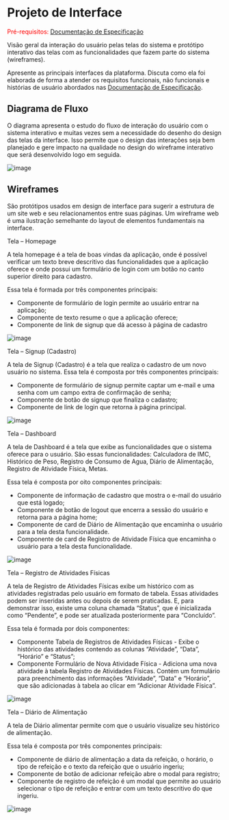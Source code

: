 
# Projeto de Interface

<span style="color:red">Pré-requisitos: <a href="2-Especificação do Projeto.md"> Documentação de Especificação</a></span>

Visão geral da interação do usuário pelas telas do sistema e protótipo interativo das telas com as funcionalidades que fazem parte do sistema (wireframes).

 Apresente as principais interfaces da plataforma. Discuta como ela foi elaborada de forma a atender os requisitos funcionais, não funcionais e histórias de usuário abordados nas <a href="2-Especificação do Projeto.md"> Documentação de Especificação</a>.

## Diagrama de Fluxo

O diagrama apresenta o estudo do fluxo de interação do usuário com o sistema interativo e  muitas vezes sem a necessidade do desenho do design das telas da interface. Isso permite que o design das interações seja bem planejado e gere impacto na qualidade no design do wireframe interativo que será desenvolvido logo em seguida.

 ![image]()

## Wireframes

São protótipos usados em design de interface para sugerir a estrutura de um site web e seu relacionamentos entre suas páginas. Um wireframe web é uma ilustração semelhante do layout de elementos fundamentais na interface.
 
 Tela – Homepage

A tela homepage é a tela de boas vindas da aplicação, onde é possível verificar um texto breve descritivo das funcionalidades que a aplicação oferece e onde possui um formulário de login com um botão no canto superior direito para cadastro.

Essa tela é formada por três componentes principais:

-	Componente de formulário de login permite ao usuário entrar na aplicação;
-	Componente de texto resume o que a aplicação oferece;
-	Componente de link de signup que dá acesso à página de cadastro

![image]()


Tela – Signup (Cadastro)

A tela de Signup (Cadastro) é a tela que realiza o cadastro de um novo usuário no sistema.
Essa tela é composta por três componentes principais:

-	Componente de formulário de signup permite captar um e-mail e uma senha com um campo extra de confirmação de senha;
-	Componente de botão de signup que finaliza o cadastro;
-	Componente de link de login que retorna à página principal.

![image]()


Tela – Dashboard

A tela de Dashboard é a tela que exibe as funcionalidades que o sistema oferece para o usuário. São essas funcionalidades: Calculadora de IMC, Histórico de Peso, Registro de Consumo de Agua, Diário de Alimentação, Registro de Atividade Física, Metas.

Essa tela é composta por oito componentes principais:

-	Componente de informação de cadastro que mostra o e-mail do usuário que está logado;
-	Componente de botão de logout que encerra a sessão do usuário e retorna para a página home;
-	Componente de card de Diário de Alimentação que encaminha o usuário para a tela desta funcionalidade.
-	Componente de card de Registro de Atividade Física que encaminha o usuário para a tela desta funcionalidade.

![image]()


Tela – Registro de Atividades Físicas

A tela de Registro de Atividades Físicas exibe um histórico com as atividades registradas pelo usuário em formato de tabela. Essas atividades podem ser inseridas antes ou depois de serem praticadas. E, para demonstrar isso, existe uma coluna chamada “Status”, que é inicializada como “Pendente”, e pode ser atualizada posteriormente para “Concluído”.

Essa tela é formada por dois componentes:

-	Componente Tabela de Registros de Atividades Físicas - Exibe o histórico das atividades contendo as colunas “Atividade”, “Data”, “Horário” e “Status”;
-	Componente Formulário de Nova Atividade Física - Adiciona uma nova atividade à tabela Registro de Atividades Físicas. Contém um formulário para preenchimento das informações “Atividade”, “Data” e “Horário”, que são adicionadas à tabela ao clicar em “Adicionar Atividade Física”.

![image]()


Tela – Diário de Alimentação

A tela de Diário alimentar permite com que o usuário visualize seu histórico de alimentação.

Essa tela é composta por três componentes principais:

-	Componente de diário de alimentação a data da refeição, o horário, o tipo de refeição e o texto da refeição que o usuário ingeriu;
-	Componente de botão de adicionar refeição abre o modal para registro;
-	Componente de registro de refeição é um modal que permite ao usuário selecionar o tipo de refeição e entrar com um texto descritivo do que ingeriu.

![image]()




